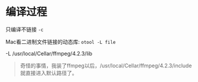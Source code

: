# 编译过程

只编译不链接 `-c`

Mac看二进制文件链接的动态库: `otool -L file`

-L /usr/local/Cellar/ffmpeg/4.2.3/lib

> 奇怪的事情，我装了ffmpeg以后，/usr/local/Cellar/ffmpeg/4.2.3/include 就直接进入默认路径了。